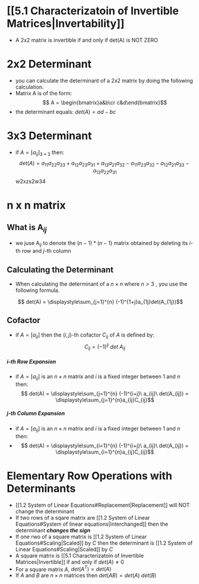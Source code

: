 
# [[5.1 Characterizatoin of Invertible Matrices|Invertability]]

- A 2x2 matrix is invertible if and only if det(A) is NOT ZERO

# 2x2 Determinant

- you can calculate the determinant of a 2x2 matrix by doing the following calculation. 
- Matrix A is of the form: $$ A = \begin{bmatrix}a&b\cr c&d\end{bmatrix}$$
- the determinant equals: $det(A) = ad-bc$ 


# 3x3 Determinant 

- if $A=[a_{ij}]_{3 \times 3}$ then: $$det(A) = a_{11}a_{22}a_{33} + a_{12}a_{23}a_{31} + a_{13}a_{21}a_{32} - a_{11}a_{23}a_{32} - a_{12}a_{21}a_{33} - a_{13}a_{22}a_{31}$$
w2xzs2w34
# n x n matrix 


## What is A$_{ij}$

- we juse A$_{ij}$ to denote the $(n-1)*(n-1)$  matrix obtained by deleting its $i$-th row and $j$-th column



## Calculating the Determinant

- When calculating the determinant of a $n \times n$  where $n>3$ , you use the following formula. 

$$ det(A) = \displaystyle\sum_{j=1}^{n} (-1)^{1+j}a_{1j}det(A_{1j})$$

## Cofactor

- if $A=[a_{ij}]$ then the $(i,j)$-th cofactor $C_{ij}$ of $A$ is defined by: $$ C_{ij} = (-1)^{ij}\ det\ A_{ij}$$    

##### $i$-th Row Expansion 

- if $A=[a_{ij}]$ is an $n \times n$ matrix and $i$ is a fixed integer between 1 and $n$ then: $$  det(A) = \displaystyle\sum_{j=1}^{n} (-1)^{i+j}\ a_{ij}\ det(A_{ij}) = \displaystyle\sum_{j=1}^{n}a_{ij}C_{ij}$$

##### $j$-th Column Expansion 

- if $A=[a_{ij}]$ is an $n \times n$ matrix and $i$ is a fixed integer between 1 and $n$ then: 
- $$ det(A) = \displaystyle\sum_{i=1}^{n} (-1)^{i+j}\ a_{ij}\ det(A_{ij}) = \displaystyle\sum_{i=1}^{n}a_{ij}C_{ij}$$

# Elementary Row Operations with Determinants


- [[1.2 System of Linear Equations#Replacement|Replacement]] will NOT change the determinant 
- If two rows of a sqare matrix are [[1.2 System of Linear Equations#System of linear equations|Interchanged]] then the determinant ***changes the sign***
- If one rwo of a square matrix is [[1.2 System of Linear Equations#Scaling|Scaled]] by $C$ then the determinant is [[1.2 System of Linear Equations#Scaling|Scaled]] by $C$  
- A square matrix is [[5.1 Characterizatoin of Invertible Matrices|Invertible]] if and only if $det(A) \ne 0$  
- For a square matrix $A$, $det(A^T)=det(A)$  
- If $A$ and $B$ are $n \times n$ matrices then $det(AB) = det(A)\ det(B)$ 